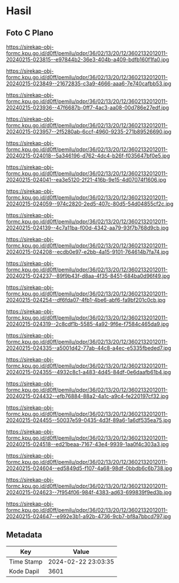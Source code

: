 # Hasil

## Foto C Plano

https://sirekap-obj-formc.kpu.go.id/d0ff/pemilu/pdpr/36/02/13/20/12/3602132012011-20240215-023815--e97844b2-36e3-404b-a409-bdfb160f1fa0.jpg

https://sirekap-obj-formc.kpu.go.id/d0ff/pemilu/pdpr/36/02/13/20/12/3602132012011-20240215-023849--21672835-c3a9-4666-aaa6-7e740cafbb53.jpg

https://sirekap-obj-formc.kpu.go.id/d0ff/pemilu/pdpr/36/02/13/20/12/3602132012011-20240215-023936--47f6687b-0ff7-4ac3-aa08-00d786e27edf.jpg

https://sirekap-obj-formc.kpu.go.id/d0ff/pemilu/pdpr/36/02/13/20/12/3602132012011-20240215-023957--2f5280ab-6ccf-4960-9235-271b89526690.jpg

https://sirekap-obj-formc.kpu.go.id/d0ff/pemilu/pdpr/36/02/13/20/12/3602132012011-20240215-024018--5a346196-d762-4dc4-b26f-f035647bf0e5.jpg

https://sirekap-obj-formc.kpu.go.id/d0ff/pemilu/pdpr/36/02/13/20/12/3602132012011-20240215-024041--ea3e5120-2f21-416b-9e15-4d07074f1606.jpg

https://sirekap-obj-formc.kpu.go.id/d0ff/pemilu/pdpr/36/02/13/20/12/3602132012011-20240215-024059--974c2820-2ed5-407c-80d5-54d04855cf2c.jpg

https://sirekap-obj-formc.kpu.go.id/d0ff/pemilu/pdpr/36/02/13/20/12/3602132012011-20240215-024139--4c7a11ba-f00d-4342-aa79-93f7b768d9cb.jpg

https://sirekap-obj-formc.kpu.go.id/d0ff/pemilu/pdpr/36/02/13/20/12/3602132012011-20240215-024208--ecdb0e97-e2bb-4a15-9101-764614b7fa74.jpg

https://sirekap-obj-formc.kpu.go.id/d0ff/pemilu/pdpr/36/02/13/20/12/3602132012011-20240215-024237--89f9b43f-d8aa-4f35-8451-684ba0d96f49.jpg

https://sirekap-obj-formc.kpu.go.id/d0ff/pemilu/pdpr/36/02/13/20/12/3602132012011-20240215-024254--df6fda07-4fb1-4be6-abf6-fa9bf201c0cb.jpg

https://sirekap-obj-formc.kpu.go.id/d0ff/pemilu/pdpr/36/02/13/20/12/3602132012011-20240215-024319--2c8cdf1b-5585-4a92-9f6e-f7584c465da9.jpg

https://sirekap-obj-formc.kpu.go.id/d0ff/pemilu/pdpr/36/02/13/20/12/3602132012011-20240215-024335--a5001d42-77ab-44c8-a4ec-e5335fbeded7.jpg

https://sirekap-obj-formc.kpu.go.id/d0ff/pemilu/pdpr/36/02/13/20/12/3602132012011-20240215-024355--4932c8c1-a483-4d45-84df-0e6daafb61b4.jpg

https://sirekap-obj-formc.kpu.go.id/d0ff/pemilu/pdpr/36/02/13/20/12/3602132012011-20240215-024432--efb76884-88a2-4a1c-a9c4-fe220197cf32.jpg

https://sirekap-obj-formc.kpu.go.id/d0ff/pemilu/pdpr/36/02/13/20/12/3602132012011-20240215-024455--50037e59-0435-4d3f-89a6-1a6df535ea75.jpg

https://sirekap-obj-formc.kpu.go.id/d0ff/pemilu/pdpr/36/02/13/20/12/3602132012011-20240215-024518--ed21beaa-7167-43e4-9939-1aa0f4c303a3.jpg

https://sirekap-obj-formc.kpu.go.id/d0ff/pemilu/pdpr/36/02/13/20/12/3602132012011-20240215-024604--ed5849d5-f107-4a68-98df-0bbdb6c6b738.jpg

https://sirekap-obj-formc.kpu.go.id/d0ff/pemilu/pdpr/36/02/13/20/12/3602132012011-20240215-024623--7f954f06-984f-4383-ad63-699839f9ed3b.jpg

https://sirekap-obj-formc.kpu.go.id/d0ff/pemilu/pdpr/36/02/13/20/12/3602132012011-20240215-024647--e992e3b1-a92b-4736-9cb7-bf8a7bbcd797.jpg


## Metadata

| Key        | Value               |
| ---------- | ------------------- |
| Time Stamp | 2024-02-22 23:03:35 |
| Kode Dapil | 3601                |



